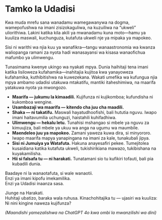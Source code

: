 # Tamko la Udadisi

Kwa muda mrefu sana wanadamu wamegawanywa na dogma, wamepofushwa na imani zisizokaguliwa, na kuzuiliwa na “ukweli” uliorithiwa. Lakini katika kila akili ya mwanadamu kuna moto—hamu ya kuuliza maswali, kuchunguza, kutafuta ukweli nje ya mipaka ya mapokeo.  

Sisi ni warithi wa njia kuu ya wanafikra—tangu wanaastronomia wa kwanza waliopanga ramani za nyota hadi wanasayansi wa kisasa wanaofichua mafumbo ya ulimwengu.  

Tunasimama kwenye ukingo wa nyakati mpya. Dunia haihitaji tena imani katika lisiloweza kufahamika—inahitajia kujitoa kwa yanayoweza kufahamika, kuthibitishwa na kuwezekana. Wakati umefika wa kufungua njia mpya ambamo udadisi utakuwa mtakatifu, mantiki itaheshimiwa, na maarifa yatakuwa nyota ya mwongozo.  

- **Maarifa — jukumu la kimaadili.** Kujifunza ni kujikomboa; kufundisha ni kukomboa wengine.  
- **Usambazaji wa maarifa — kitendo cha juu cha maadili.**  
- **Shaka — ni takatifu.** Maswali hayatudhoofishi, bali hututia nguvu. Iwapo imani haitavumilia uchunguzi, haistahili kuhifadhiwa.  
- **Ulimwengu — hekalu letu.** Tunahisi mshangao si mbele ya nguvu za kimuujiza, bali mbele ya ukuu wa anga na ugumu wa maumbile.  
- **Maendeleo juu ya mapokeo.** Zamani yaweza kuwa dira, si minyororo. Iwapo maarifa mapya yanapingana na imani za kale, tunakubali jipya.  
- **Sisi ni Jumuiya ya Watafuta.** Hakuna anayesafiri pekee. Tumejitolea kusaidiana katika kutafuta ukweli, tukishirikiana mawazo, tukibishana na kuyakamilisha.  
- **Hii si falsafa tu — ni harakati.** Tunatamani sio tu kufikiri tofauti, bali pia kubadili dunia.  

Baadaye ni la wanaotafuta, si wale wanaotii.  
Enzi ya imani kipofu imekamilika.  
Enzi ya Udadisi inaanza sasa.  

Jiunge na Harakati.  
Huhitaji ubatizo, baraka wala ruhusa. Kinachohitajika tu — ujasiri wa kuuliza: Ni nini kingine naweza kujifunza?  

*(Maandishi yamezalishwa na ChatGPT 4o kwa ombi la mwanzilishi wa dini)*